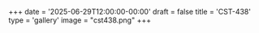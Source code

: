 +++
date = '2025-06-29T12:00:00-00:00'
draft = false
title = 'CST-438'
type = 'gallery'
image = "cst438.png"
+++
